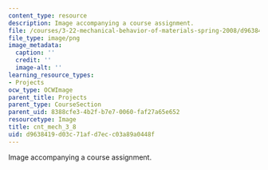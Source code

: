 ```yaml
---
content_type: resource
description: Image accompanying a course assignment.
file: /courses/3-22-mechanical-behavior-of-materials-spring-2008/d9638419d03c71afd7ecc03a89a0448f_cnt_mech_3_8.png
file_type: image/png
image_metadata:
  caption: ''
  credit: ''
  image-alt: ''
learning_resource_types:
- Projects
ocw_type: OCWImage
parent_title: Projects
parent_type: CourseSection
parent_uid: 8388cfe3-4b2f-b7e7-0060-faf27a65e652
resourcetype: Image
title: cnt_mech_3_8
uid: d9638419-d03c-71af-d7ec-c03a89a0448f
---
```

Image accompanying a course assignment.


